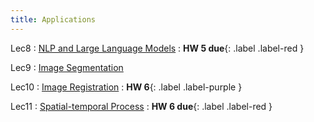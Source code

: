 ```yaml
---
title: Applications
---
```


Lec8
: [NLP and Large Language Models](/assets/slides/C8.pdf)
: **HW 5 due**{: .label .label-red }

Lec9
: [Image Segmentation](/assets/slides/C9.pdf)

Lec10
: [Image Registration](/assets/slides/C10.pdf)
  : **HW 6**{: .label .label-purple }

Lec11
: [Spatial-temporal Process](/assets/slides/C11.pdf)
: **HW 6 due**{: .label .label-red }
